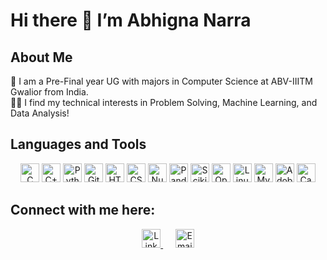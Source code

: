 # Hi there 👋 I’m Abhigna Narra

## About Me

🔭 I am a Pre-Final year UG with majors in Computer Science at ABV-IIITM Gwalior from India.<br>
👩‍💻 I find my technical interests in Problem Solving, Machine Learning, and Data Analysis!

## Languages and Tools
<p align="center">
  <img height="30" src="https://img.shields.io/badge/C-00599C?style=for-the-badge&logo=C&logoColor=white" alt="C">
  <img height="30" src="https://img.shields.io/badge/C++-00599C?style=for-the-badge&logo=C%2B%2B&logoColor=white" alt="C++">
  <img height="30" src="https://img.shields.io/badge/Python-3776AB?style=for-the-badge&logo=python&logoColor=white" alt="Python">
  <img height="30" src="https://img.shields.io/badge/Git-F05032?style=for-the-badge&logo=git&logoColor=white" alt="Git">
  <img height="30" src="https://img.shields.io/badge/HTML5-E34F26?style=for-the-badge&logo=html5&logoColor=white" alt="HTML5">
  <img height="30" src="https://img.shields.io/badge/CSS3-1572B6?style=for-the-badge&logo=css3&logoColor=white" alt="CSS3">
  <img height="30" src="https://img.shields.io/badge/Numpy-013243?style=for-the-badge&logo=numpy&logoColor=white" alt="Numpy">
  <img height="30" src="https://img.shields.io/badge/Pandas-150458?style=for-the-badge&logo=pandas&logoColor=white" alt="Pandas">
  <img height="30" src="https://img.shields.io/badge/Scikit--Learn-F7931E?style=for-the-badge&logo=scikit-learn&logoColor=white" alt="Scikit-Learn">
  <img height="30" src="https://img.shields.io/badge/OpenCV-5C3EE8?style=for-the-badge&logo=opencv&logoColor=white" alt="OpenCV">
  <img height="30" src="https://img.shields.io/badge/Linux-FCC624?style=for-the-badge&logo=linux&logoColor=black" alt="Linux">
  <img height="30" src="https://img.shields.io/badge/MySQL-4479A1?style=for-the-badge&logo=mysql&logoColor=white" alt="MySQL">
  <img height="30" src="https://img.shields.io/badge/Adobe%20Photoshop-31A8FF?style=for-the-badge&logo=adobe-photoshop&logoColor=white" alt="Adobe Photoshop">
  <img height="30" src="https://img.shields.io/badge/Canva-00C4CC?style=for-the-badge&logo=canva&logoColor=white" alt="Canva">
</p>


## Connect with me here:

<p align="center">
  <a href="https://www.linkedin.com/in/abhigna-narra-05873b231/" target="_blank">
    <img height="30" src="https://img.shields.io/badge/LinkedIn-0077B5?style=for-the-badge&logo=linkedin&logoColor=white" alt="LinkedIn">
  </a>
  &nbsp;&nbsp;&nbsp;&nbsp;
  <a href="mailto:narraabhigna@gmail.com" target="_blank">
    <img height="30" src="https://img.shields.io/badge/Email-D14836?style=for-the-badge&logo=gmail&logoColor=white" alt="Email">
  </a>
</p>
